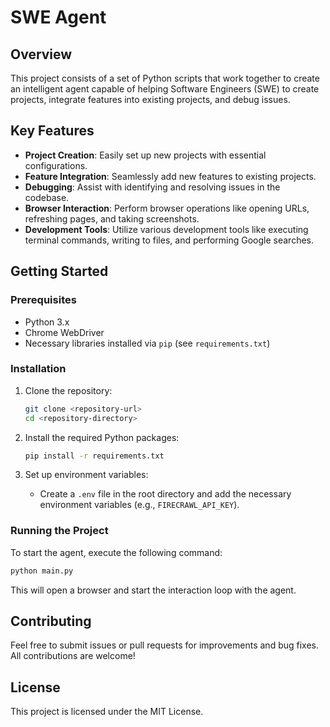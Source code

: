 # SWE Agent

## Overview
This project consists of a set of Python scripts that work together to create an intelligent agent capable of helping Software Engineers (SWE) to create projects, integrate features into existing projects, and debug issues.

## Key Features
- **Project Creation**: Easily set up new projects with essential configurations.
- **Feature Integration**: Seamlessly add new features to existing projects.
- **Debugging**: Assist with identifying and resolving issues in the codebase.
- **Browser Interaction**: Perform browser operations like opening URLs, refreshing pages, and taking screenshots.
- **Development Tools**: Utilize various development tools like executing terminal commands, writing to files, and performing Google searches.

## Getting Started
### Prerequisites
- Python 3.x
- Chrome WebDriver
- Necessary libraries installed via `pip` (see `requirements.txt`)

### Installation
1. Clone the repository:
   ```sh
   git clone <repository-url>
   cd <repository-directory>
   ```

2. Install the required Python packages:
   ```sh
   pip install -r requirements.txt
   ```

3. Set up environment variables:
   - Create a `.env` file in the root directory and add the necessary environment variables (e.g., `FIRECRAWL_API_KEY`).

### Running the Project
To start the agent, execute the following command:
```sh
python main.py
```
This will open a browser and start the interaction loop with the agent.

## Contributing
Feel free to submit issues or pull requests for improvements and bug fixes. All contributions are welcome!

## License
This project is licensed under the MIT License.